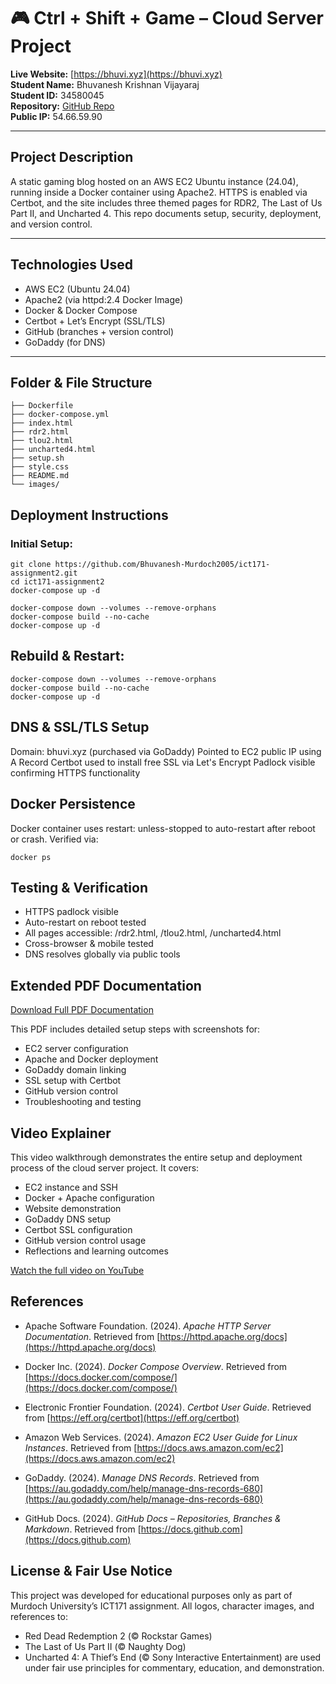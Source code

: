 # 🎮 Ctrl + Shift + Game – Cloud Server Project

**Live Website:** [https://bhuvi.xyz](https://bhuvi.xyz)  
**Student Name:** Bhuvanesh Krishnan Vijayaraj  
**Student ID:** 34580045  
**Repository:** [GitHub Repo](https://github.com/Bhuvanesh-Murdoch2005/ict171-assignment2)  
**Public IP:** 54.66.59.90

---

## Project Description

A static gaming blog hosted on an AWS EC2 Ubuntu instance (24.04), running inside a Docker container using Apache2. HTTPS is enabled via Certbot, and the site includes three themed pages for RDR2, The Last of Us Part II, and Uncharted 4. This repo documents setup, security, deployment, and version control.

---

## Technologies Used

- AWS EC2 (Ubuntu 24.04)
- Apache2 (via httpd:2.4 Docker Image)
- Docker & Docker Compose
- Certbot + Let’s Encrypt (SSL/TLS)
- GitHub (branches + version control)
- GoDaddy (for DNS)

---

## Folder & File Structure

```
├── Dockerfile
├── docker-compose.yml
├── index.html
├── rdr2.html
├── tlou2.html
├── uncharted4.html
├── setup.sh
├── style.css
├── README.md
└── images/
```

## Deployment Instructions

### Initial Setup:
```
git clone https://github.com/Bhuvanesh-Murdoch2005/ict171-assignment2.git
cd ict171-assignment2
docker-compose up -d

docker-compose down --volumes --remove-orphans
docker-compose build --no-cache
docker-compose up -d
```
## Rebuild & Restart:
```
docker-compose down --volumes --remove-orphans
docker-compose build --no-cache
docker-compose up -d
```
## DNS & SSL/TLS Setup

Domain: bhuvi.xyz (purchased via GoDaddy)
Pointed to EC2 public IP using A Record
Certbot used to install free SSL via Let's Encrypt
Padlock visible confirming HTTPS functionality

## Docker Persistence

Docker container uses restart: unless-stopped to auto-restart after reboot or crash. Verified via:
```
docker ps
```
## Testing & Verification

- HTTPS padlock visible
- Auto-restart on reboot tested
- All pages accessible: /rdr2.html, /tlou2.html, /uncharted4.html
- Cross-browser & mobile tested
- DNS resolves globally via public tools

## Extended PDF Documentation


[Download Full PDF Documentation](docs/34580045_KrishnanVijayaraj_Bhuvanesh_ICT171Assignment2_Documentation.pdf)  

This PDF includes detailed setup steps with screenshots for:
- EC2 server configuration
- Apache and Docker deployment
- GoDaddy domain linking
- SSL setup with Certbot
- GitHub version control
- Troubleshooting and testing



## Video Explainer

This video walkthrough demonstrates the entire setup and deployment process of the cloud server project. It covers:

- EC2 instance and SSH
- Docker + Apache configuration
- Website demonstration
- GoDaddy DNS setup
- Certbot SSL configuration
- GitHub version control usage
- Reflections and learning outcomes


[Watch the full video on YouTube](https://www.youtube.com/watch?v=p0Qr4eWq31Q)



## References

- Apache Software Foundation. (2024). *Apache HTTP Server Documentation*. Retrieved from [https://httpd.apache.org/docs](https://httpd.apache.org/docs)

- Docker Inc. (2024). *Docker Compose Overview*. Retrieved from [https://docs.docker.com/compose/](https://docs.docker.com/compose/)

- Electronic Frontier Foundation. (2024). *Certbot User Guide*. Retrieved from [https://eff.org/certbot](https://eff.org/certbot)

- Amazon Web Services. (2024). *Amazon EC2 User Guide for Linux Instances*. Retrieved from [https://docs.aws.amazon.com/ec2](https://docs.aws.amazon.com/ec2)

- GoDaddy. (2024). *Manage DNS Records*. Retrieved from [https://au.godaddy.com/help/manage-dns-records-680](https://au.godaddy.com/help/manage-dns-records-680)

- GitHub Docs. (2024). *GitHub Docs – Repositories, Branches & Markdown*. Retrieved from [https://docs.github.com](https://docs.github.com)


## License & Fair Use Notice

This project was developed for educational purposes only as part of Murdoch University’s ICT171 assignment.
All logos, character images, and references to:

- Red Dead Redemption 2 (© Rockstar Games)
- The Last of Us Part II (© Naughty Dog)
- Uncharted 4: A Thief’s End (© Sony Interactive Entertainment)
are used under fair use principles for commentary, education, and demonstration.

